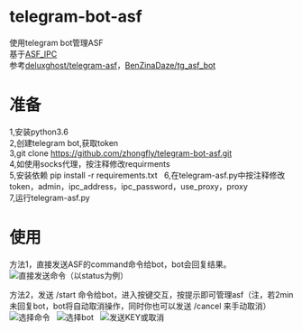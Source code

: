 # telegram-bot-asf
使用telegram bot管理ASF  
基于[ASF_IPC](https://github.com/deluxghost/ASF_IPC)  
参考[deluxghost/telegram-asf](https://github.com/deluxghost/telegram-asf)，[BenZinaDaze/tg_asf_bot](https://github.com/BenZinaDaze/tg_asf_bot)  

# 准备
1,安装python3.6  
2,创建telegram bot,获取token  
3,git clone https://github.com/zhongfly/telegram-bot-asf.git  
4,如使用socks代理，按注释修改requirments  
5,安装依赖 pip install -r requirements.txt  
6,在telegram-asf.py中按注释修改token，admin，ipc_address，ipc_password，use_proxy，proxy  
7,运行telegram-asf.py

# 使用
方法1，直接发送ASF的command命令给bot，bot会回复结果。  
![直接发送命令（以status为例）](https://i.loli.net/2018/03/14/5aa8bfaa0f17f.jpg)  
  
方法2，发送 /start 命令给bot，进入按键交互，按提示即可管理asf（注，若2min未回复bot，bot将自动取消操作，同时你也可以发送 /cancel 来手动取消）  
![选择命令](https://i.loli.net/2018/03/14/5aa8bf6f49069.jpg)  
![选择bot](https://i.loli.net/2018/03/14/5aa8bf6f4131a.jpg)  
![发送KEY或取消](https://i.loli.net/2018/03/14/5aa8bf6f4ea21.jpg)  
